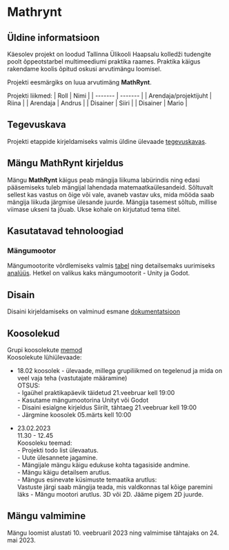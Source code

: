 # Mathrynt
## Üldine informatsioon
Käesolev projekt on loodud Tallinna Ülikooli Haapsalu kolledži tudengite poolt õppeotstarbel multimeediumi praktika raames. Praktika käigus rakendame koolis õpitud oskusi arvutimängu loomisel.

Projekti eesmärgiks on luua arvutimäng **MathRynt**. 

Projekti liikmed:
| Roll | Nimi |
| ------- | ------- |
| Arendaja/projektijuht | Riina |
| Arendaja | Andrus | 
| Disainer | Siiri | 
| Disainer | Mario |

## Tegevuskava
Projekti etappide kirjeldamiseks valmis üldine ülevaade [tegevuskavas](https://docs.google.com/document/d/1aKCeKJgGJDovNX4XCT2Fnrd2xL7VZm_0MKClrE0lqRE/edit#heading=h.g9yr8l7y5si).
 
## Mängu MathRynt kirjeldus
Mängu **MathRynt** käigus peab mängija liikuma labürindis ning edasi pääsemiseks tuleb mängijal lahendada matemaatkaülesandeid. Sõltuvalt sellest kas vastus on õige või vale, avaneb vastav uks, mida mööda saab mängija liikuda järgmise ülesande juurde. Mängija tasemest sõltub, millise viimase ukseni ta jõuab. Ukse kohale on kirjutatud tema tiitel.

## Kasutatavad tehnoloogiad
### Mängumootor
Mängumootorite võrdlemiseks valmis [tabel](https://docs.google.com/document/d/1Ispma1xoDTJItqTiffIiG-rbAPmWV7TYIVb-WwNN3Z0/edit#heading=h.63a302jhyac) ning detailsemaks uurimiseks [analüüs](https://docs.google.com/document/d/1fiQQhowl1wkMfbyDUok-l4GdgZ5aJ5vpeC6Jn6uW5aY/edit). Hetkel on valikus kaks mängumootorit - Unity ja Godot.

## Disain
Disaini kirjeldamiseks on valminud esmane [dokumentatsioon](https://docs.google.com/document/d/1jlol9iGC2-ZezVf_gtgyFAC5oOnSPvZV/edit#heading=h.gjdgxs)

## Koosolekud
Grupi koosolekute [memod](https://docs.google.com/document/d/1ctL368E41VLaUA2ccaPa9NP3P005Hh6WGgJ_8lBTxd0/edit#)<br>
Koosolekute lühiülevaade:
<ul>
  <li>18.02 koosolek - ülevaade, millega grupiliikmed on tegelenud ja mida on veel vaja teha (vastutajate määramine) <br>
  OTSUS:<br> 
  - Igaühel praktikapäevik täidetud 21.veebruar kell 19:00<br> 
  - Kasutame mängumootorina Unityt või Godot<br>
  - Disaini esialgne kirjeldus Siirilt, tähtaeg 21.veebruar kell 19:00 <br>
  - Järgmine koosolek 05.märts kell 10:00<br>
  </li>
</ul>
<ul>
  <li>
   23.02.2023 <br>
   11.30 - 12.45 <br>
   Koosoleku teemad:<br>
   - Projekti todo list ülevaatus. <br>
   - Uute ülesannete jagamine. <br>
   - Mängijale mängu käigu edukuse kohta tagasiside andmine. <br>
   - Mängu käigu detailsem arutlus. <br>
   - Mängus esinevate küsimuste temaatika arutlus:<br>
    Vastuste järgi saab mängija teada, mis valdkonnas tal kõige paremini läks
   - Mängu mootori arutlus. 3D või 2D. Jääme pigem 2D juurde.<br>
  </li>
</ul>

## Mängu valmimine
Mängu loomist alustati 10. veebruaril 2023 ning valmimise tähtajaks on 24. mai 2023. 


